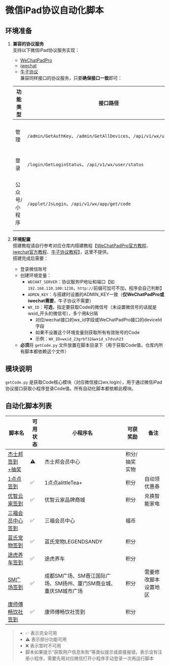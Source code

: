 # 微信iPad协议自动化脚本

## 环境准备

1. **兼容的协议服务**  
   支持以下微信iPad协议服务实现：
   - [WeChatPadPro](https://github.com/WeChatPadPro/WeChatPadPro)
   - [iwechat](https://github.com/iwechatcom/iwechat)
   - [牛子协议](https://github.com/wyourname/wool/tree/master/wechat)  
   兼容同样接口的协议服务，只要**确保接口一致**即可：

   | 功能类型 | 接口路径 | 接口说明 |
   |----------|----------|----------|
   | 管理 | `/admin/GetAuthKey`、`/admin/GetAllDevices`、`/api/v1/wx/user/status` | 获取授权码列表 |
   | 登录 | `/login/GetLoginStatus`、`/api/v1/wx/user/status` | 获取在线状态 |
   | 公众号/小程序 | `/applet/JsLogin`、`/api/v1/wx/app/get/code` | 授权小程序(返回授权后的code) |

2. **环境配置**  
   搭建教程请自行参考对应仓库内搭建教程【[WeChatPadPro官方教程](https://github.com/WeChatPadPro/WeChatPadPro/blob/main/%E5%BE%AE%E4%BF%A1%E7%99%BB%E5%BD%95%E9%AA%8C%E8%AF%81%E7%A0%81API%E4%BD%BF%E7%94%A8%E6%8C%87%E5%8D%97.md)、[iwechat官方教程](https://s.apifox.cn/c599d413-b785-4df9-a5f7-482786f96188/6693955m0)、[牛子协议教程](https://github.com/wyourname/wool/blob/master/wechat/readme.md)】，这里不提供。  
   搭建完成后需要：
   - 登录微信账号
   - 创建环境变量：
     - `WECHAT_SERVER`：协议服务IP地址和端口【如 `192.168.110.100:1238`，`http://`前缀可加可不加，程序会自己判断】  
     - `ADMIN_KEY`：与搭建时设置的ADMIN_KEY一致（**仅WeChatPadPro或iwechat需要**，牛子协议不需要）  
     - `WX_ID`：**可选**，指定要获取Code的微信号（未设置微信号的话就是wxid_开头的微信号），多个用&分隔  
       - 对应iwechat接口的wx_id字段或WeChatPadPro接口的deviceId字段
       - 如果不设置这个环境变量则获取所有有效账号的Code
       - 示例：`WX_ID=wxid_23grbf32&wxid_s7dvuh23`
   - **必须**将 `getCode.py` 文件放置在脚本目录下（用于获取Code值，仓库内所有脚本都依赖这个文件）

## 模块说明

`getCode.py` 是获取Code核心模块（对应微信接口wx.login），用于通过微信iPad协议接口获取小程序登录Code值。所有自动化脚本都依赖此模块。

## 自动化脚本列表

| 脚本名 | 可用状态 | 小程序名 | 可获奖励 | 备注 |
|--------|----------|----------|----------|------|
| [杰士邦签到+抽奖](./jieshibang.py) | ⚠️ | 杰士邦会员中心 | 积分/抽奖实物 |  |
| [1点点签到](./1diandian.py) | ✅ | 1点点alittleTea+ | 积分 | 自动领优惠券 |
| [优智云家签到](./youzhiyunjia.py) | ✅ | 优智云家品牌商城 | 积分 | 兑换智能家电 |
| [三福会员中心签到](./sanfu.py) | ✅ | 三福会员中心 | 福币 |  |
| [蓝氏宠物签到](./lanshi.py) | ✅ | 蓝氏宠物LEGENDSANDY | 积分 |  |
| [途虎养车签到](./tuhu.py) | ✅ | 途虎养车 | 积分 |  |
| [SM广场签到](./sm_sign.py) | ✅ | 成都SM广场、SM晋江国际广场、SM扬州、厦门SM商业城、重庆SM城市广场 | 积分 |需要修改脚本设置地区  |
| [康师傅畅饮社签到](./kangshifu_cys.py) | ✅ | 康师傅畅饮社签到 | 积分 |  |

  
> - ✅ 表示完全可用  
> - ⚠️ 表示部分功能可用  
> - ❌ 表示暂时不可用  
> - 脚本如果提示“获取用户信息失败”等类似提示或直接报错，表示没有注册小程序，需要先用对应微信打开小程序手动登录一次再运行脚本